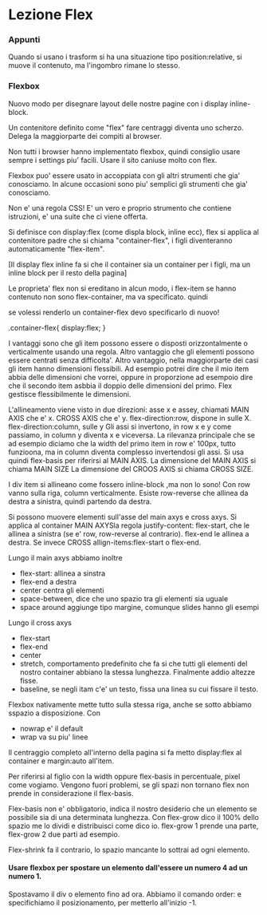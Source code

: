 # Lezione Flex

### Appunti

Quando si usano i trasform si ha una situazione tipo position:relative, si muove il contenuto, ma l'ingombro rimane lo stesso.

### Flexbox

Nuovo modo per disegnare layout delle nostre pagine con i display inline-block.

Un contenitore definito come "flex" fare centraggi diventa uno scherzo. Delega la maggiorparte dei compiti al browser.

Non tutti i browser hanno implementato flexbox, quindi consiglio usare sempre i settings piu' facili. Usare il sito caniuse molto con flex. 

Flexbox puo' essere usato in accoppiata con gli altri strumenti che gia' conosciamo. In alcune occasioni sono piu' semplici gli strumenti che gia' conosciamo.

Non e' una regola CSS! E' un vero e proprio strumento che contiene istruzioni, e' una suite che ci viene offerta.

Si definisce con display:flex (come displa block, inline ecc), flex si applica al contenitore padre che si chiama "container-flex", i figli diventeranno automaticamente "flex-item".

[Il display flex inline fa si che il container sia un container per i figli, ma un inline block per il resto della pagina]

Le proprieta' flex non si ereditano in alcun modo, i flex-item se hanno contenuto non sono flex-container, ma va specificato. quindi

<div class="container-flex">
	<div class="item"></div>
	<div class="item"></div> 
	<div class="item">
		<div class="item">
		<div class="item">
		<div class="item">
	</div> se volessi renderlo un container-flex devo specificarlo di nuovo!
</div>	 

.container-flex{
	display:flex;
}


I vantaggi sono che gli item possono essere o disposti orizzontalmente o verticalmente usando una regola.
Altro vantaggio che gli elementi possono essere centrati senza difficolta'.
Altro vantaggio, nella maggiorparte dei casi gli item hanno dimensioni flessibili. Ad esempio potrei dire che il mio item abbia delle dimensioni che vorrei, oppure in proporzione ad esempoio dire che il secondo item asbbia il doppio delle dimensioni del primo. Flex gestisce flessibilmente le dimensioni.

L'allineamento viene visto in due direzioni: asse x e assey, chiamati MAIN AXIS che e' x. CROSS AXIS che e' y.
flex-direction:row, dispone in sulle X.
flex-direction:column, sulle y
Gli assi si invertono, in row x e y come passiamo, in column y diventa x e viceversa.
La rilevanza principale che se ad esempio diciamo che la width del primo item in row e' 100px, tutto funzioona, ma in column diventa complesso invertendosi gli assi.
Si usa quindi flex-basis per riferirsi al MAIN AXIS.
La dimensione del MAIN AXIS si chiama MAIN SIZE
La dimensione del CROOS AXIS si chiama CROSS SIZE.

I div item si allineano come fossero inline-block ,ma non lo sono!
Con row vanno sulla riga, column verticalmente. 
Esiste row-reverse che allinea da destra a sinistra, quindi partendo da destra. 

Si possono muovere elementi sull'asse del main axys e cross axys.
Si applica al container MAIN AXYSla regola justify-content: flex-start, che le allinea a sinistra (se e' row, row-reverse al contrario).  flex-end le allinea a destra.
Se invece CROSS allign-items:flex-start o flex-end.

Lungo il main axys abbiamo inoltre
* flex-start: allinea a sinstra
* flex-end a destra
* center centra gli elementi
* space-between, dice che uno spazio tra gli elementi sia uguale
* space around aggiunge tipo margine, comunque slides hanno gli esempi


Lungo il cross axys
* flex-start
* flex-end
* center
* stretch, comportamento predefinito che fa si che tutti gli elementi del nostro container abbiano la stessa lunghezza. Finalmente addio altezze fisse.
* baseline, se negli itam c'e' un testo, fissa una linea su cui fissare il testo.

Flexbox nativamente mette tutto sulla stessa riga, anche se sotto abbiamo  sspazio a disposizione.
Con 
* nowrap e' il default
* wrap va su piu' linee

Il centraggio completo all'interno della pagina si fa metto display:flex al container e margin:auto all'item.

Per riferirsi al figlio con la width oppure flex-basis in percentuale, pixel come vogiamo. Vengono fuori problemi, se gli spazi non tornano flex non prende in considerazione il flex-basis. 

Flex-basis non e' obbligatorio, indica il nostro desiderio che un elemento se possibile sia di una determinata lunghezza. Con flex-grow dico il 100% dello spazio me lo dividi e distribuisci come dico io. flex-grow 1 prende una parte, flex-grow 2 due parti ad esempio.

Flex-shrink fa il contrario, lo spazio mancante lo sottrai ad ogni elemento. 

#### Usare flexbox per spostare un elemento dall'essere un numero 4 ad un numero 1.

Spostavamo il div o elemento fino ad ora. Abbiamo il comando order: e specifichiamo il posizionamento, per metterlo all'inizio -1.